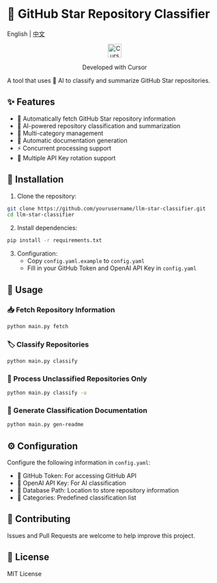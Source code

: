# 🌟 GitHub Star Repository Classifier

English | [中文](README_zh.md)

<div align="center">
  <img src="https://registry.npmmirror.com/@lobehub/icons-static-svg/1.44.0/files/icons/cursor.svg" alt="Cursor" width="32" height="32" />
  <p>Developed with Cursor</p>
</div>

A tool that uses 🤖 AI to classify and summarize GitHub Star repositories.

## ✨ Features

- 🔄 Automatically fetch GitHub Star repository information
- 🤖 AI-powered repository classification and summarization
- 📁 Multi-category management
- 📝 Automatic documentation generation
- ⚡ Concurrent processing support
- 🔑 Multiple API Key rotation support

## 🚀 Installation

1. Clone the repository:
```bash
git clone https://github.com/yourusername/llm-star-classifier.git
cd llm-star-classifier
```

2. Install dependencies:
```bash
pip install -r requirements.txt
```

3. Configuration:
   - Copy `config.yaml.example` to `config.yaml`
   - Fill in your GitHub Token and OpenAI API Key in `config.yaml`

## 📖 Usage

### 📥 Fetch Repository Information
```bash
python main.py fetch
```

### 🏷️ Classify Repositories
```bash
python main.py classify
```

### 🔄 Process Unclassified Repositories Only
```bash
python main.py classify -u
```

### 📝 Generate Classification Documentation
```bash
python main.py gen-readme
```

## ⚙️ Configuration

Configure the following information in `config.yaml`:

- 🔑 GitHub Token: For accessing GitHub API
- 🤖 OpenAI API Key: For AI classification
- 💾 Database Path: Location to store repository information
- 📁 Categories: Predefined classification list

## 🤝 Contributing

Issues and Pull Requests are welcome to help improve this project.

## 📄 License

MIT License
